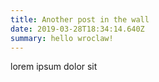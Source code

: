 ```yaml
---
title: Another post in the wall
date: 2019-03-28T18:34:14.640Z
summary: hello wroclaw!
---
```

lorem ipsum dolor sit
